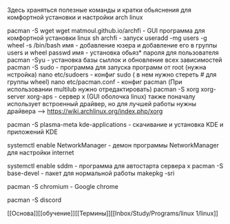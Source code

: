 Здесь храняться полезные команды и кратки обьяснения для комфортной установки и настройки arch linux 

pacman -S wget 
wget matmoul.github.io/archfi - GUI программа для комфортной установки linux
sh archfi - запуск 
useradd -mg users -g wheel -s /bin/bash имя - добавление юзера и добавление его в группы users и wheel 
passwd имя - установка обьяз* пароля для пользователя 
pacman -Syu - установка базы сыллок и обновление всех зависимостей
pacman -S sudo - программа для запуска программ от root (нужна нстройка)
nano etc/sudoers - конфиг sudo ( в нем нужно стереть # для группы wheel)
nano etc/pacman.conf - конфиг pacman (При использовании multilub нужно отредактировать)
pacman -S xorg xorg-server xorg-aps - сервер x (GUI оболочка linux) также поначалу использует встроенный драйвер, но для лучшей работы нужны драйвера --> https://wiki.archlinux.org/index.php/xorg

pacman -S plasma-meta kde-applications - скачивание и установка KDE и приложений KDE

systemctl enable NetworkManager - демон программы NetworkManager для настройки internet

systemctl enable sddm - программа для автостарта сервера x
pacman -S base-devel - пакет для нормальной работы makepkg -sri 

pacman -S chromium - Google chrome 

pacman -S discord

[[Основа]][[обучение]][[Термины]][[Inbox/Study/Programs/linux 1/linux]]